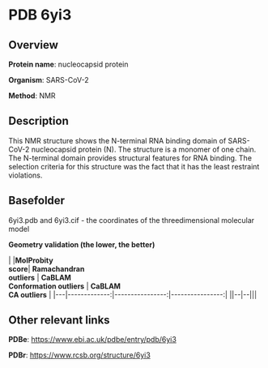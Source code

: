 # PDB 6yi3

## Overview

**Protein name**: nucleocapsid protein

**Organism**: SARS-CoV-2

**Method**: NMR

## Description

This NMR structure shows the N-terminal RNA binding domain of SARS-CoV-2 nucleocapsid protein (N). The structure is a monomer of one chain. The N-terminal domain provides structural features for RNA binding. The selection criteria for this structure was the fact that it has the least restraint violations.

## Basefolder

6yi3.pdb and 6yi3.cif - the coordinates of the threedimensional molecular model




**Geometry validation (the lower, the better)**

|   |**MolProbity<br>score**| **Ramachandran<br>outliers** | **CaBLAM<br>Conformation outliers** | **CaBLAM<br>CA outliers** |
|---|-------------:|----------------:|----------------:|
||--|--|||


## Other relevant links 
**PDBe**:  https://www.ebi.ac.uk/pdbe/entry/pdb/6yi3
 
**PDBr**: https://www.rcsb.org/structure/6yi3 
